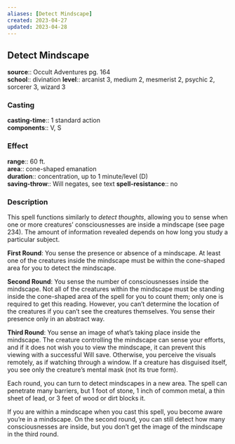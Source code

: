 ```yaml
---
aliases: [Detect Mindscape]
created: 2023-04-27
updated: 2023-04-28
---
```


## Detect Mindscape

**source**:: Occult Adventures pg. 164  
**school**:: divination
**level**:: arcanist 3, medium 2, mesmerist 2, psychic 2, sorcerer 3, wizard 3

### Casting

**casting-time**:: 1 standard action  
**components**:: V, S

### Effect

**range**:: 60 ft.  
**area**:: cone-shaped emanation  
**duration**:: concentration, up to 1 minute/level (D)  
**saving-throw**:: Will negates, see text
**spell-resistance**:: no

### Description

This spell functions similarly to *detect thoughts*, allowing you to sense when one or more creatures’ consciousnesses are inside a mindscape (see page 234). The amount of information revealed depends on how long you study a particular subject.  
  
**First Round**: You sense the presence or absence of a mindscape. At least one of the creatures inside the mindscape must be within the cone-shaped area for you to detect the mindscape.  
  
**Second Round**: You sense the number of consciousnesses inside the mindscape. Not all of the creatures within the mindscape must be standing inside the cone-shaped area of the spell for you to count them; only one is required to get this reading. However, you can’t determine the location of the creatures if you can’t see the creatures themselves. You sense their presence only in an abstract way.  
  
**Third Round**: You sense an image of what’s taking place inside the mindscape. The creature controlling the mindscape can sense your efforts, and if it does not wish you to view the mindscape, it can prevent this viewing with a successful Will save. Otherwise, you perceive the visuals remotely, as if watching through a window. If a creature has disguised itself, you see only the creature’s mental mask (not its true form).  
  
Each round, you can turn to detect mindscapes in a new area. The spell can penetrate many barriers, but 1 foot of stone, 1 inch of common metal, a thin sheet of lead, or 3 feet of wood or dirt blocks it.  
  
If you are within a mindscape when you cast this spell, you become aware you’re in a mindscape. On the second round, you can still detect how many consciousnesses are inside, but you don’t get the image of the mindscape in the third round.
